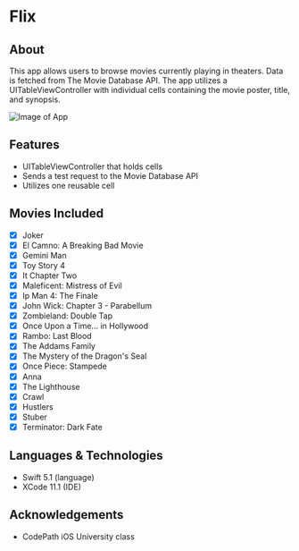 # Flix

## About
This app allows users to browse movies currently playing in theaters. Data is fetched from The Movie Database API. The app utilizes a UITableViewController with individual cells containing the movie poster, title, and synopsis. 

![Image of App](https://github.com/nehaswamy/Flix/blob/master/Flix-Overview.gif)

## Features
* UITableViewController that holds cells
* Sends a test request to the Movie Database API
* Utilizes one reusable cell 

## Movies Included
- [x] Joker
- [x] El Camno: A Breaking Bad Movie
- [x] Gemini Man
- [x] Toy Story 4
- [x] It Chapter Two
- [x] Maleficent: Mistress of Evil
- [x] Ip Man 4: The Finale
- [x] John Wick: Chapter 3 - Parabellum
- [x] Zombieland: Double Tap
- [x] Once Upon a Time... in Hollywood
- [x] Rambo: Last Blood 
- [x] The Addams Family
- [x] The Mystery of the Dragon's Seal
- [x] Once Piece: Stampede
- [x] Anna
- [x] The Lighthouse 
- [x] Crawl
- [x] Hustlers
- [x] Stuber
- [x] Terminator: Dark Fate

## Languages & Technologies
* Swift 5.1 (language)
* XCode 11.1 (IDE)

## Acknowledgements
* CodePath iOS University class
